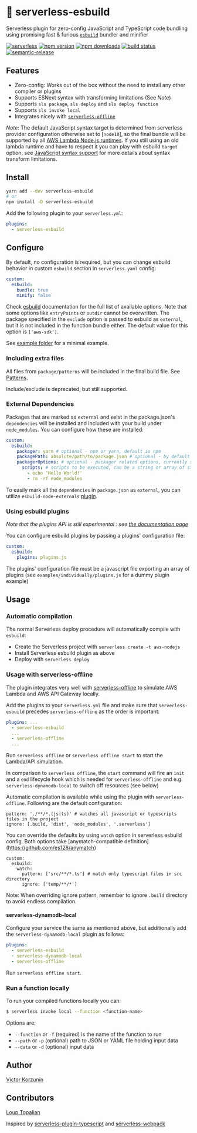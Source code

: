 # 💨 serverless-esbuild

Serverless plugin for zero-config JavaScript and TypeScript code bundling using promising fast & furious [`esbuild`](https://github.com/evanw/esbuild) bundler and minifier

[![serverless](http://public.serverless.com/badges/v3.svg)](https://www.serverless.com/plugins/serverless-esbuild)
[![npm version](https://img.shields.io/npm/v/serverless-esbuild?color=brightgreen&label=npm%20package)](https://www.npmjs.com/package/serverless-esbuild)
[![npm downloads](https://img.shields.io/npm/dm/serverless-esbuild)](https://www.npmjs.com/package/serverless-esbuild)
[![build status](https://img.shields.io/github/workflow/status/floydspace/serverless-esbuild/release)](https://github.com/floydspace/serverless-esbuild/actions)
[![semantic-release](https://img.shields.io/badge/%20%20%F0%9F%93%A6%F0%9F%9A%80-semantic--release-e10079.svg)](https://github.com/semantic-release/semantic-release)

## Features

- Zero-config: Works out of the box without the need to install any other compiler or plugins
- Supports ESNext syntax with transforming limitations (See _Note_)
- Supports `sls package`, `sls deploy` and `sls deploy function`
- Supports `sls invoke local`
- Integrates nicely with [`serverless-offline`](https://github.com/dherault/serverless-offline)

_Note_: The default JavaScript syntax target is determined from serverless provider configuration otherwise set to [`node10`], so the final bundle will be supported by all [AWS Lambda Node.js runtimes](https://docs.aws.amazon.com/lambda/latest/dg/lambda-runtimes.html). If you still using an old lambda runtime and have to respect it you can play with esbuild `target` option, see [JavaScript syntax support](https://github.com/evanw/esbuild#javascript-syntax-support) for more details about syntax transform limitations.

## Install

```sh
yarn add --dev serverless-esbuild
# or
npm install -D serverless-esbuild
```

Add the following plugin to your `serverless.yml`:

```yaml
plugins:
  - serverless-esbuild
```

## Configure

By default, no configuration is required, but you can change esbuild behavior in custom `esbuild` section in `serverless.yaml` config:

```yml
custom:
  esbuild:
    bundle: true
    minify: false
```

Check [esbuild](https://github.com/evanw/esbuild#command-line-usage) documentation for the full list of available options. Note that some options like `entryPoints` or `outdir` cannot be overwritten.
The package specified in the `exclude` option is passed to esbuild as `external`, but it is not included in the function bundle either. The default value for this option is `['aws-sdk']`.

See [example folder](examples) for a minimal example.

### Including extra files

All files from `package/patterns` will be included in the final build file. See [Patterns](https://serverless.com/framework/docs/providers/aws/guide/packaging#patterns).

Include/exclude is deprecated, but still supported.

### External Dependencies

Packages that are marked as `external` and exist in the package.json's `dependencies` will be installed and included with your build under `node_modules`. You can configure how these are installed:

```yml
custom:
  esbuild:
    packager: yarn # optional - npm or yarn, default is npm
    packagePath: absolute/path/to/package.json # optional - by default it looks for a package.json in the working directory
    packagerOptions: # optional - packager related options, currently supports only 'scripts' for both npm and yarn
      scripts: # scripts to be executed, can be a string or array of strings
        - echo 'Hello World!'
        - rm -rf node_modules
```

To easily mark all the `dependencies` in `package.json` as `external`, you can utilize `esbuild-node-externals` [plugin](https://www.npmjs.com/package/esbuild-node-externals).

### Using esbuild plugins

*Note that the plugins API is still experimental : see [the documentation page](https://esbuild.github.io/plugins/)*

You can configure esbuild plugins by passing a plugins' configuration file:

```yml
custom:
  esbuild:
    plugins: plugins.js
```

The plugins' configuration file must be a javascript file exporting an array of plugins (see `examples/individually/plugins.js` for a dummy plugin example)

## Usage

### Automatic compilation

The normal Serverless deploy procedure will automatically compile with `esbuild`:

- Create the Serverless project with `serverless create -t aws-nodejs`
- Install Serverless esbuild plugin as above
- Deploy with `serverless deploy`

### Usage with serverless-offline

The plugin integrates very well with [serverless-offline](https://github.com/dherault/serverless-offline) to
simulate AWS Lambda and AWS API Gateway locally.

Add the plugins to your `serverless.yml` file and make sure that `serverless-esbuild`
precedes `serverless-offline` as the order is important:

```yaml
plugins: ...
  - serverless-esbuild
  ...
  - serverless-offline
  ...
```

Run `serverless offline` or `serverless offline start` to start the Lambda/API simulation.

In comparison to `serverless offline`, the `start` command will fire an `init` and a `end` lifecycle hook which is needed for `serverless-offline` and e.g. `serverless-dynamodb-local` to switch off resources (see below)

Automatic compilation is available while using the plugin with `serverless-offline`. Following are the default configuration:

```
pattern: './**/*.(js|ts)' # watches all javascript or typescripts files in the project
ignore: [.build, 'dist', 'node_modules', '.serverless']
```

You can override the defaults by using `watch` option in serverless esbuild config. Both options take [anymatch-compatible definition] (https://github.com/es128/anymatch)

```
custom:
  esbuild:
    watch:
      pattern: ['src/**/*.ts'] # match only typescript files in src directory
      ignore: ['temp/**/*']
```

Note: When overriding ignore pattern, remember to ignore `.build` directory to avoid endless compilation.

#### serverless-dynamodb-local

Configure your service the same as mentioned above, but additionally add the `serverless-dynamodb-local`
plugin as follows:

```yaml
plugins:
  - serverless-esbuild
  - serverless-dynamodb-local
  - serverless-offline
```

Run `serverless offline start`.

### Run a function locally

To run your compiled functions locally you can:

```bash
$ serverless invoke local --function <function-name>
```

Options are:

- `--function` or `-f` (required) is the name of the function to run
- `--path` or `-p` (optional) path to JSON or YAML file holding input data
- `--data` or `-d` (optional) input data

## Author

[Victor Korzunin](https://floydspace.github.io/)

## Contributors

[Loup Topalian](https://github.com/olup)

Inspired by [serverless-plugin-typescript](https://github.com/prisma-labs/serverless-plugin-typescript) and [serverless-webpack](https://github.com/serverless-heaven/serverless-webpack)

